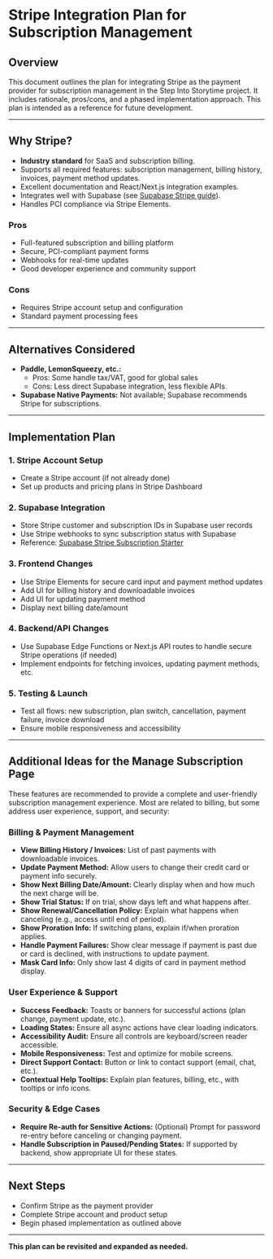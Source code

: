 # Stripe Integration Plan for Subscription Management

## Overview

This document outlines the plan for integrating Stripe as the payment provider for subscription management in the Step Into Storytime project. It includes rationale, pros/cons, and a phased implementation approach. This plan is intended as a reference for future development.

---

## Why Stripe?

- **Industry standard** for SaaS and subscription billing.
- Supports all required features: subscription management, billing history, invoices, payment method updates.
- Excellent documentation and React/Next.js integration examples.
- Integrates well with Supabase (see [Supabase Stripe guide](https://supabase.com/docs/guides/integrations/stripe)).
- Handles PCI compliance via Stripe Elements.

### Pros

- Full-featured subscription and billing platform
- Secure, PCI-compliant payment forms
- Webhooks for real-time updates
- Good developer experience and community support

### Cons

- Requires Stripe account setup and configuration
- Standard payment processing fees

---

## Alternatives Considered

- **Paddle, LemonSqueezy, etc.:**
  - Pros: Some handle tax/VAT, good for global sales
  - Cons: Less direct Supabase integration, less flexible APIs
- **Supabase Native Payments:** Not available; Supabase recommends Stripe for subscriptions.

---

## Implementation Plan

### 1. Stripe Account Setup

- Create a Stripe account (if not already done)
- Set up products and pricing plans in Stripe Dashboard

### 2. Supabase Integration

- Store Stripe customer and subscription IDs in Supabase user records
- Use Stripe webhooks to sync subscription status with Supabase
- Reference: [Supabase Stripe Subscription Starter](https://github.com/vercel/nextjs-subscription-payments)

### 3. Frontend Changes

- Use Stripe Elements for secure card input and payment method updates
- Add UI for billing history and downloadable invoices
- Add UI for updating payment method
- Display next billing date/amount

### 4. Backend/API Changes

- Use Supabase Edge Functions or Next.js API routes to handle secure Stripe operations (if needed)
- Implement endpoints for fetching invoices, updating payment methods, etc.

### 5. Testing & Launch

- Test all flows: new subscription, plan switch, cancellation, payment failure, invoice download
- Ensure mobile responsiveness and accessibility

---

## Additional Ideas for the Manage Subscription Page

These features are recommended to provide a complete and user-friendly subscription management experience. Most are related to billing, but some address user experience, support, and security:

### Billing & Payment Management

- **View Billing History / Invoices:** List of past payments with downloadable invoices.
- **Update Payment Method:** Allow users to change their credit card or payment info securely.
- **Show Next Billing Date/Amount:** Clearly display when and how much the next charge will be.
- **Show Trial Status:** If on trial, show days left and what happens after.
- **Show Renewal/Cancellation Policy:** Explain what happens when canceling (e.g., access until end of period).
- **Show Proration Info:** If switching plans, explain if/when proration applies.
- **Handle Payment Failures:** Show clear message if payment is past due or card is declined, with instructions to update payment.
- **Mask Card Info:** Only show last 4 digits of card in payment method display.

### User Experience & Support

- **Success Feedback:** Toasts or banners for successful actions (plan change, payment update, etc.).
- **Loading States:** Ensure all async actions have clear loading indicators.
- **Accessibility Audit:** Ensure all controls are keyboard/screen reader accessible.
- **Mobile Responsiveness:** Test and optimize for mobile screens.
- **Direct Support Contact:** Button or link to contact support (email, chat, etc.).
- **Contextual Help Tooltips:** Explain plan features, billing, etc., with tooltips or info icons.

### Security & Edge Cases

- **Require Re-auth for Sensitive Actions:** (Optional) Prompt for password re-entry before canceling or changing payment.
- **Handle Subscription in Paused/Pending States:** If supported by backend, show appropriate UI for these states.

---

## Next Steps

- Confirm Stripe as the payment provider
- Complete Stripe account and product setup
- Begin phased implementation as outlined above

---

**This plan can be revisited and expanded as needed.**
